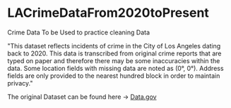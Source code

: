 # LACrimeDataFrom2020toPresent
Crime Data To be Used to practice cleaning Data

"This dataset reflects incidents of crime in the City of Los Angeles dating back to 2020. This data is transcribed from original crime reports that are typed on paper and therefore there may be some inaccuracies within the data. Some location fields with missing data are noted as (0°, 0°). Address fields are only provided to the nearest hundred block in order to maintain privacy."

The original Dataset can be found here -> [Data.gov](https://catalog.data.gov/dataset/crime-data-from-2020-to-present)
